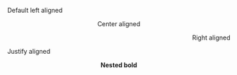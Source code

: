 <p align="left">
  Default left aligned
</p>

<p align="center">
  Center aligned
</p>

<p align="right">
  Right aligned
</p>

<p align="justify">
  Justify aligned
</p>

<p align="center">
  <b>Nested bold</b>
</p>